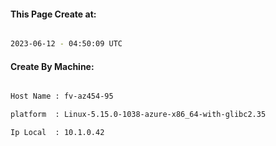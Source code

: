 
   
#### This Page Create at:

```bash

2023-06-12 - 04:50:09 UTC

```

#### Create By Machine:

```bash

Host Name : fv-az454-95

platform  : Linux-5.15.0-1038-azure-x86_64-with-glibc2.35

Ip Local  : 10.1.0.42

```

